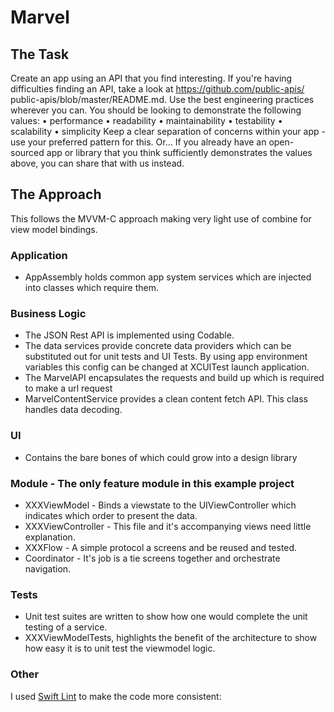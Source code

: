 # Marvel

## The Task
Create an app using an API that you find interesting.
If you're having difficulties finding an API, take a look at https://github.com/public-apis/
public-apis/blob/master/README.md.
Use the best engineering practices wherever you can. You should be looking to demonstrate
the following values:
• performance
• readability
• maintainability
• testability
• scalability
• simplicity
Keep a clear separation of concerns within your app - use your preferred pattern for this.
Or...
If you already have an open-sourced app or library that you think sufficiently demonstrates
the
values above, you can share that with us instead.


## The Approach
This follows the MVVM-C approach making very light use of combine for view model bindings.

### Application
- AppAssembly holds common app system services which are injected into classes which require them.

### Business Logic
- The JSON Rest API is implemented using Codable.
- The data services provide concrete data providers which can be substituted out for unit tests and UI Tests. By using app environment variables this config can be changed at XCUITest launch application. 
- The MarvelAPI encapsulates the requests and build up which is required to make a url request
- MarvelContentService provides a clean content fetch API. This class handles data decoding.

### UI
- Contains the bare bones of which could grow into a design library

### Module - The only feature module in this example project
- XXXViewModel - Binds a viewstate to the UIViewController which indicates which order to present the data.  
- XXXViewController - This file and it's accompanying views need little explanation. 
- XXXFlow - A simple protocol a screens and be reused and tested.
- Coordinator - It's job is a tie screens together and orchestrate navigation.

### Tests
- Unit test suites are written to show how one would complete the unit testing of a service.
- XXXViewModelTests, highlights the benefit of the architecture to show how easy it is to unit test the viewmodel logic. 

### Other
I used  [Swift Lint](https://github.com/realm/SwiftLint/) to make the code more consistent:
